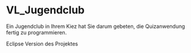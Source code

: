 # VL_Jugendclub
Ein Jugendclub in Ihrem Kiez hat Sie darum gebeten, die Quizanwendung fertig zu programmieren.

Eclipse Version des Projektes
